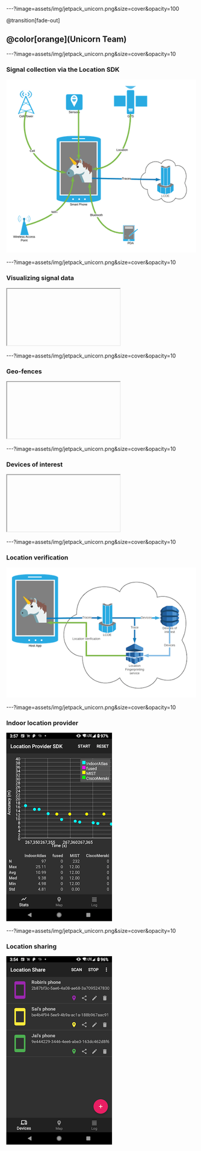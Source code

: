 ---?image=assets/img/jetpack_unicorn.png&size=cover&opacity=100

@transition[fade-out]

## @color[orange](Unicorn Team)

---?image=assets/img/jetpack_unicorn.png&size=cover&opacity=10

### Signal collection via the Location SDK

![](assets/img/unicorn_overview.png)

---?image=assets/img/jetpack_unicorn.png&size=cover&opacity=10

### Visualizing signal data

<iframe class="stretch" data-src="https://unicron-nextgen.cloud.mapquest.com/"></iframe>

---?image=assets/img/jetpack_unicorn.png&size=cover&opacity=10

### Geo-fences

<iframe class="stretch" data-src="https://hoofprints.cloud.mapquest.com/"></iframe>

---?image=assets/img/jetpack_unicorn.png&size=cover&opacity=10

### Devices of interest

<iframe class="stretch" data-src="https://5eu9km5w3g.execute-api.us-east-1.amazonaws.com/prod/static/plot_geojson.html"></iframe>

---?image=assets/img/jetpack_unicorn.png&size=cover&opacity=10

### Location verification

![](assets/img/location_verification.png)

---?image=assets/img/jetpack_unicorn.png&size=cover&opacity=10

### Indoor location provider

![](assets/img/device_indoor_location.png)

---?image=assets/img/jetpack_unicorn.png&size=cover&opacity=10

### Location sharing

![](assets/img/device_location_sharing.png)

